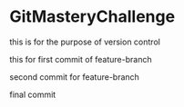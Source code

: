 # GitMasteryChallenge
this is for the purpose of version control


this for first commit of feature-branch

second commit for feature-branch

final commit

